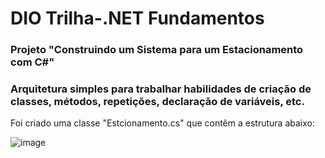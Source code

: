 # DIO  Trilha-.NET Fundamentos

### Projeto "Construindo um Sistema para um Estacionamento com C#"
### Arquitetura simples para trabalhar habilidades de criação de classes, métodos, repetições, declaração de variáveis, etc.
Foi criado uma classe "Estcionamento.cs" que contêm a estrutura abaixo:

![image](https://github.com/user-attachments/assets/90df2277-04bc-4892-ab10-267fd21b610a)
